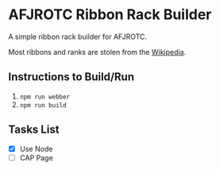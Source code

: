 # AFJROTC Ribbon Rack Builder
A simple ribbon rack builder for AFJROTC.

Most ribbons and ranks are stolen from the [Wikipedia](https://en.m.wikipedia.org/wiki/Junior_Reserve_Officers%27_Training_Corps).

## Instructions to Build/Run
1. `npm run webber`
2. `npm run build`

## Tasks List
- [x] Use Node
- [ ] CAP Page
